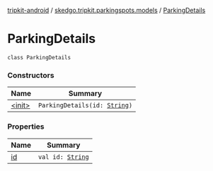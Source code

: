 [tripkit-android](../../index.md) / [skedgo.tripkit.parkingspots.models](../index.md) / [ParkingDetails](./index.md)

# ParkingDetails

`class ParkingDetails`

### Constructors

| Name | Summary |
|---|---|
| [&lt;init&gt;](-init-.md) | `ParkingDetails(id: `[`String`](https://kotlinlang.org/api/latest/jvm/stdlib/kotlin/-string/index.html)`)` |

### Properties

| Name | Summary |
|---|---|
| [id](id.md) | `val id: `[`String`](https://kotlinlang.org/api/latest/jvm/stdlib/kotlin/-string/index.html) |
